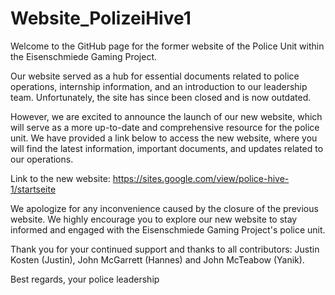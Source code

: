 # Website_PolizeiHive1
Welcome to the GitHub page for the former website of the Police Unit within the Eisenschmiede Gaming Project.

Our website served as a hub for essential documents related to police operations, internship information, and an introduction to our leadership team. Unfortunately, the site has since been closed and is now outdated.

However, we are excited to announce the launch of our new website, which will serve as a more up-to-date and comprehensive resource for the police unit. We have provided a link below to access the new website, where you will find the latest information, important documents, and updates related to our operations.

Link to the new website: https://sites.google.com/view/police-hive-1/startseite

We apologize for any inconvenience caused by the closure of the previous website. We highly encourage you to explore our new website to stay informed and engaged with the Eisenschmiede Gaming Project's police unit. 

Thank you for your continued support and thanks to all contributors: Justin Kosten (Justin), John McGarrett (Hannes) 
and John McTeabow (Yanik).

Best regards,
your police leadership
